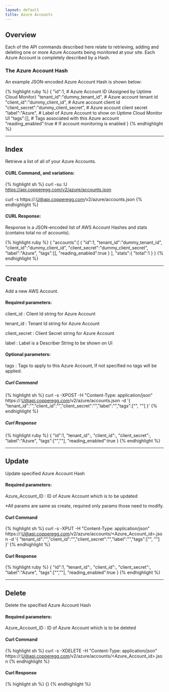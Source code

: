 ```yaml
---
layout: default
title: Azure Accounts
---
```


## Overview

Each of the API commands described here relate to retrieving, adding and deleting one or more Azure Accounts being monitored at your site.
Each Azure Account is completely described by a Hash.

### The Azure Account Hash

An example JSON-encoded Azure Account Hash is shown below:

{% highlight ruby %}
{
    "id":1,                                      # Azure Account ID (Assigned by Uptime Cloud Monitor)
    "tenant_id":"dummy_tenant_id",               # Azure account tenant id
    "client_id":"dummy_client_id",               # Azure account client id
    "client_secret":"dummy_client_secret",       # Azure account client secret
    "label":"Azure",                             # Label of Azure Account to show on Uptime Cloud Monitor UI
    "tags":[],                                   # Tags associated with this Azure account
    "reading_enabled":true                       # If account monitoring is enabled
}
{% endhighlight %}

------

## Index

Retrieve a list of all of your Azure Accounts.

#### CURL Command, and variations:
{% highlight sh %}
curl -su <APIKEY>:U https://api.copperegg.com/v2/azure/accounts.json

curl -s https://<APIKEY>:U@api.copperegg.com/v2/azure/accounts.json
{% endhighlight %}


#### CURL Response:
Response is a JSON-encoded list of AWS Account Hashes and stats (contains total no of accounts).

{% highlight ruby %}
{
    "accounts":[
                   {
                       "id":1,
                       "tenant_id":"dummy_tenant_id",
                       "client_id":"dummy_client_id",
                       "client_secret":"dummy_client_secret",
                       "label":"Azure",
                       "tags":[],
                       "reading_enabled":true
                   }
               ],
    "stats":{
                "total":1
            }
}
{% endhighlight %}

------

## Create

Add a new AWS Account.

#### Required parameters:

client_id
: Client Id string for Azure Account

tenant_id
: Tenant Id string for Azure Account

client_secret
: Client Secret string for Azure Account

label
: Label is a Describer String to be shown on UI

#### Optional parameters:

tags
: Tags to apply to this Azure Account, If not specified no tags will be applied.

##### Curl Command
{% highlight sh %}
curl -s -XPOST -H "Content-Type: application/json" https://<APIKEY>:U@api.copperegg.com/v2/azure/accounts.json -d '{ "tenant_id":"<Tenant ID>","client_id":"<Client ID>","client_secret":"<Client Secret>","label":"<LABEL>","tags":["<tag1>", "<tag2>"] }'
{% endhighlight %}

##### Curl Response
{% highlight ruby %}
{
    "id":1,
    "tenant_id":<Tenant ID>,
    "client_id":<Client ID>,
    "client_secret":<Client Secret>,
    "label":"Azure",
    "tags":["<tag1>","<tag2>"],
    "reading_enabled":true
}
{% endhighlight %}

------

## Update
Update specified Azure Account Hash

#### Required parameters:

Azure_Account_ID
:  ID of Azure Account which is to be updated

*All params are same as create, required only params those need to modify.

#### Curl Command

{% highlight sh %}
curl -s -XPUT -H "Content-Type: application/json" https://<APIKEY>:U@api.copperegg.com/v2/azure/accounts/<Azure_Account_id>.json -d '{ "tenant_id":"<Tenant ID>","client_id":"<Client ID>","client_secret":"<Client Secret>","label":"<LABEL>","tags":["<tag1>", "<tag3>"] }'
{% endhighlight %}

#### Curl Response
{% highlight ruby %}
{
    "id":1,
    "tenant_id":<Tenant ID>,
    "client_id":<Client ID>,
    "client_secret":<Client Secret>,
    "label":"Azure",
    "tags":["<tag1>","<tag3>"],
    "reading_enabled":true
}
{% endhighlight %}

------

## Delete
Delete the specified Azure Account Hash

#### Required parameters:

Azure_Account_ID
: ID of Azure Account which is to be deleted

#### Curl Command

{% highlight sh %}
curl -s -XDELETE -H "Content-Type: application/json" https://<APIKEY>:U@api.copperegg.com/v2/azure/accounts/<Azure_Account_id>.json
{% endhighlight %}

#### Curl Response

{% highlight sh %}
{}
{% endhighlight %}
